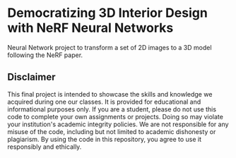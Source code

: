 # Democratizing 3D Interior Design with NeRF Neural Networks

Neural Network project to transform a set of 2D images to a 3D model following the NeRF paper.

## Disclaimer

This final project is intended to showcase the skills and knowledge we acquired during one our classes. It is provided for educational and informational purposes only. If you are a student, please do not use this code to complete your own assignments or projects. Doing so may violate your institution's academic integrity policies. We are not responsible for any misuse of the code, including but not limited to academic dishonesty or plagiarism. By using the code in this repository, you agree to use it responsibly and ethically.
